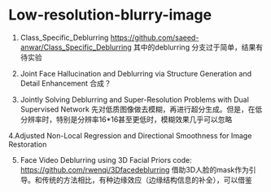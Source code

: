 # Low-resolution-blurry-image

1. Class_Specific_Deblurring
https://github.com/saeed-anwar/Class_Specific_Deblurring
其中的deblurring 分支过于简单，结果有待实验

2. Joint Face Hallucination and Deblurring via Structure Generation and Detail Enhancement
合成？

3. Jointly Solving Deblurring and Super-Resolution Problems with Dual Supervised Network
先对低质图像做去模糊，再进行超分生成。但是，在低分辨率时，特别是分辨率16*16甚至更低时，模糊效果几乎可以忽略

4.Adjusted Non-Local Regression and Directional Smoothness for Image Restoration

5. Face Video Deblurring using 3D Facial Priors
code: https://github.com/rwenqi/3Dfacedeblurring
借助3D人脸的mask作为引导。和传统的方法相比，有种边缘效应（边缘结构信息的补全），可以借鉴
